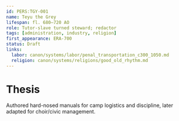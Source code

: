 ```yaml
---
id: PERS:TGY-001
name: Teyu the Grey
lifespan: fl. 680–720 AO
role: Tutor-slave turned steward; redactor
tags: [administration, industry, religion]
first_appearance: ERA-700
status: Draft
links:
  labor: canon/systems/labor/penal_transportation_c300_1050.md
  religion: canon/systems/religions/good_old_rhythm.md
---
```


# Thesis
Authored hard-nosed manuals for camp logistics and discipline, later adapted for choir/civic management.
